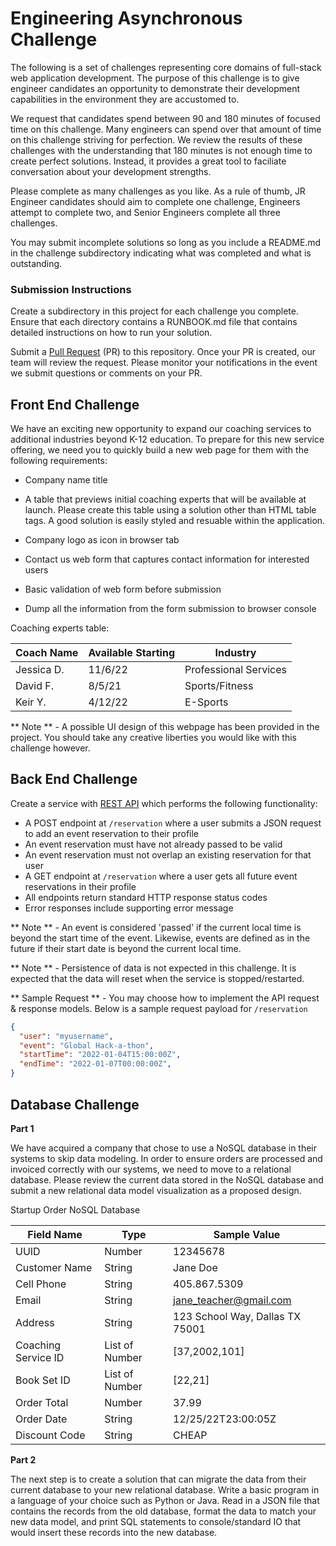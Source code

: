 # Engineering Asynchronous Challenge

  The following is a set of challenges representing core domains of full-stack web application development. The purpose of this challenge is to give engineer candidates an opportunity to demonstrate their development capabilities in the environment they are accustomed to. 
  
  We request that candidates spend between 90 and 180 minutes of focused time on this challenge. Many engineers can spend over that amount of time on this challenge striving for perfection. We review the results of these challenges with the understanding that 180 minutes is not enough time to create perfect solutions. Instead, it provides a great tool to faciliate conversation about your development strengths. 

  Please complete as many challenges as you like. As a rule of thumb, JR Engineer candidates should aim to complete one challenge, Engineers attempt to complete two, and Senior Engineers complete all three challenges.
  
  You may submit incomplete solutions so long as you include a README.md in the challenge subdirectory indicating what was completed and what is outstanding. 
  

### Submission Instructions
  
  Create a subdirectory in this project for each challenge you complete. Ensure that each directory contains a RUNBOOK.md file that contains detailed instructions on how to run your solution. 

  Submit a [Pull Request](https://help.github.com/en/articles/about-pull-requests) (PR) to this repository. Once your PR is created, our team will review the request. Please monitor your notifications in the event we submit questions or comments on your PR. 

## Front End Challenge

We have an exciting new opportunity to expand our coaching services to additional industries beyond K-12 education. To prepare for this new service offering, we need you to quickly build a new web page for them with the following requirements:

* Company name title

* A table that previews initial coaching experts that will be available at launch. Please create this table using a solution other than HTML table tags. A good solution is easily styled and resuable within the application.

* Company logo as icon in browser tab

* Contact us web form that captures contact information for interested users

* Basic validation of web form before submission

* Dump all the information from the form submission to browser console

Coaching experts table:

|Coach Name | Available Starting | Industry |
| --------- | ------ | ------------ |
| Jessica D. | 11/6/22 | Professional Services |
| David F. | 8/5/21 | Sports/Fitness |
| Keir Y. | 4/12/22 | E-Sports |

** Note ** - A possible UI design of this webpage has been provided in the project. You should take any creative liberties you would like with this challenge however.

## Back End Challenge

  Create a service with [REST API](https://www.restapitutorial.com) which performs the following functionality: 
  - A POST endpoint at `/reservation` where a user submits a JSON request to add an event reservation to their profile
  - An event reservation must have not already passed to be valid
  - An event reservation must not overlap an existing reservation for that user
  - A GET endpoint at `/reservation` where a user gets all future event reservations in their profile
  - All endpoints return standard HTTP response status codes
  - Error responses include supporting error message

  ** Note ** - An event is considered 'passed' if the current local time is beyond the start time of the event. Likewise, events are defined as in the future if their start date is beyond the current local time.
  
  ** Note ** - Persistence of data is not expected in this challenge. It is expected that the data will reset when the service is stopped/restarted.

  ** Sample Request ** - You may choose how to implement the API request & response models. Below is a sample request payload for `/reservation`
  ```json
  {
    "user": "myusername",
    "event": "Global Hack-a-thon",
    "startTime": "2022-01-04T15:00:00Z",
    "endTime": "2022-01-07T00:00:00Z",
  }
  ```   
  

## Database Challenge

  **Part 1**
  
  We have acquired a company that chose to use a NoSQL database in their systems to skip data modeling. In order to ensure orders are processed and invoiced correctly with our systems, we need to move to a relational database. Please review the current data stored in the NoSQL database and submit a new relational data model visualization as a proposed design. 

Startup Order NoSQL Database

|Field Name | Type   | Sample Value |
| --------- | ------ | ------------ |
|UUID  | Number | 12345678         |
|Customer Name | String | Jane Doe    |
|Cell Phone | String | 405.867.5309 |
|Email      | String |jane_teacher@gmail.com |
|Address    | String | 123 School Way, Dallas TX 75001 |
|Coaching Service ID | List of Number | [37,2002,101] |
|Book Set ID| List of Number | [22,21] |
|Order Total | Number | 37.99 |
|Order Date | String | 12/25/22T23:00:05Z |
|Discount Code | String | CHEAP |

**Part 2**

  The next step is to create a solution that can migrate the data from their current database to your new relational database. Write a basic program in a language of your choice such as Python or Java. Read in a JSON file that contains the records from the old database, format the data to match your new data model, and print SQL statements to console/standard IO that would insert these records into the new database.
  
